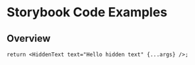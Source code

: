 # Storybook Code Examples

## Overview

```tsx
return <HiddenText text="Hello hidden text" {...args} />;
```

